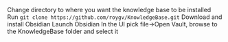 Change directory to where you want the knowledge base to be installed
Run `git clone https://github.com/roygv/KnowledgeBase.git`
Download and install Obsidian
Launch Obsidian 
In the UI pick file->Open Vault, browse to the KnowledgeBase folder and select it